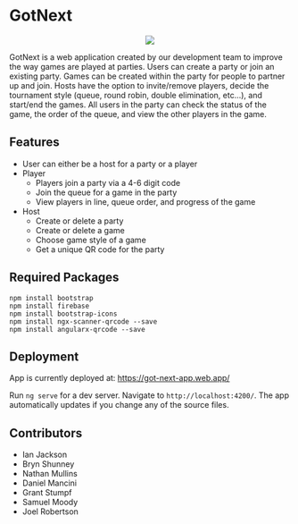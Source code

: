 # GotNext
<p align="center">
  <img src="https://media0.giphy.com/media/hogmFYXmaAa8CLWsoy/giphy.gif?cid=ecf05e47gt6j3923w1mncze26fbaaht9z1b3a0t4uiai8kbq&rid=giphy.gif&ct=g" />
</p>

GotNext is a web application created by our development team to improve the way games are played at parties. Users can create a party or join an existing party. Games can be created within the party for people to partner up and join. Hosts have the option to invite/remove players, decide the tournament style (queue, round robin, double elimination, etc...), and start/end the games. All users in the party can check the status of the game, the order of the queue, and view the other players in the game. 

## Features 
- User can either be a host for a party or a player
- Player
  - Players join a party via a 4-6 digit code
  - Join the queue for a game in the party
  - View players in line, queue order, and progress of the game
- Host
  - Create or delete a party
  - Create or delete a game
  - Choose game style of a game
  - Get a unique QR code for the party

## Required Packages 
```
npm install bootstrap
npm install firebase
npm install bootstrap-icons
npm install ngx-scanner-qrcode --save
npm install angularx-qrcode --save
```

## Deployment
App is currently deployed at: https://got-next-app.web.app/

Run `ng serve` for a dev server. Navigate to `http://localhost:4200/`. The app automatically updates if you change any of the source files.

## Contributors 
- Ian Jackson
- Bryn Shunney
- Nathan Mullins
- Daniel Mancini
- Grant Stumpf
- Samuel Moody
- Joel Robertson
